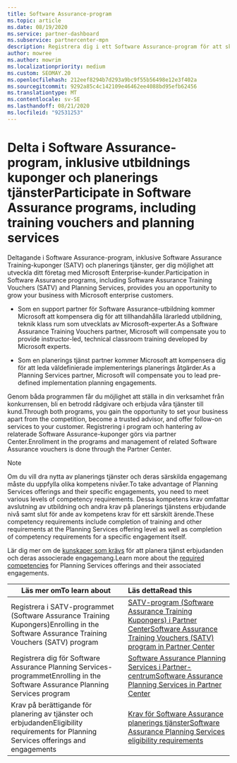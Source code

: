 ```yaml
---
title: Software Assurance-program
ms.topic: article
ms.date: 08/19/2020
ms.service: partner-dashboard
ms.subservice: partnercenter-mpn
description: Registrera dig i ett Software Assurance-program för att skapa verksamhet och bli kompenserad för att leverera utbildning och planera till företags kunder.
author: mowree
ms.author: mowrim
ms.localizationpriority: medium
ms.custom: SEOMAY.20
ms.openlocfilehash: 212eef8294b7d293a9bc9f55b56498e12e3f402a
ms.sourcegitcommit: 9292a85c4c142109e46462ee4088bd95efb62456
ms.translationtype: MT
ms.contentlocale: sv-SE
ms.lasthandoff: 08/21/2020
ms.locfileid: "92531253"
---
```

# <a name="participate-in-software-assurance-programs-including-training-vouchers-and-planning-services"></a><span data-ttu-id="b2bb4-103">Delta i Software Assurance-program, inklusive utbildnings kuponger och planerings tjänster</span><span class="sxs-lookup"><span data-stu-id="b2bb4-103">Participate in Software Assurance programs, including training vouchers and planning services</span></span>

<span data-ttu-id="b2bb4-104">Deltagande i Software Assurance-program, inklusive Software Assurance Training-kuponger (SATV) och planerings tjänster, ger dig möjlighet att utveckla ditt företag med Microsoft Enterprise-kunder.</span><span class="sxs-lookup"><span data-stu-id="b2bb4-104">Participation in Software Assurance programs, including Software Assurance Training Vouchers (SATV) and Planning Services, provides you an opportunity to grow your business with Microsoft enterprise customers.</span></span> 

- <span data-ttu-id="b2bb4-105">Som en support partner för Software Assurance-utbildning kommer Microsoft att kompensera dig för att tillhandahålla lärarledd utbildning, teknik klass rum som utvecklats av Microsoft-experter.</span><span class="sxs-lookup"><span data-stu-id="b2bb4-105">As a Software Assurance Training Vouchers partner, Microsoft will compensate you to provide instructor-led, technical classroom training developed by Microsoft experts.</span></span> 

- <span data-ttu-id="b2bb4-106">Som en planerings tjänst partner kommer Microsoft att kompensera dig för att leda väldefinierade implementerings planerings åtgärder.</span><span class="sxs-lookup"><span data-stu-id="b2bb4-106">As a Planning Services partner, Microsoft will compensate you to lead pre-defined implementation planning engagements.</span></span> 

<span data-ttu-id="b2bb4-107">Genom båda programmen får du möjlighet att ställa in din verksamhet från konkurrensen, bli en betrodd rådgivare och erbjuda våra tjänster till kund.</span><span class="sxs-lookup"><span data-stu-id="b2bb4-107">Through both programs, you gain the opportunity to set your business apart from the competition, become a trusted advisor, and offer follow-on services to your customer.</span></span> <span data-ttu-id="b2bb4-108">Registrering i program och hantering av relaterade Software Assurance-kuponger görs via partner Center.</span><span class="sxs-lookup"><span data-stu-id="b2bb4-108">Enrollment in the programs and management of related Software Assurance vouchers is done through the Partner Center.</span></span>

> [!NOTE]
> <span data-ttu-id="b2bb4-109">Om du vill dra nytta av planerings tjänster och deras särskilda engagemang måste du uppfylla olika kompetens nivåer.</span><span class="sxs-lookup"><span data-stu-id="b2bb4-109">To take advantage of Planning Services offerings and their specific engagements, you need to meet various levels of competency requirements.</span></span> <span data-ttu-id="b2bb4-110">Dessa kompetens krav omfattar avslutning av utbildning och andra krav på planerings tjänstens erbjudande nivå samt slut för ande av kompetens krav för ett särskilt ärende.</span><span class="sxs-lookup"><span data-stu-id="b2bb4-110">These competency requirements include completion of training and other requirements at the Planning Services offering level as well as completion of competency requirements for a specific engagement itself.</span></span>  
>
> <span data-ttu-id="b2bb4-111">Lär dig mer om de [kunskaper som krävs](software-assurance-dps-requirements.md) för att planera tjänst erbjudanden och deras associerade engagemang.</span><span class="sxs-lookup"><span data-stu-id="b2bb4-111">Learn more about the [required competencies](software-assurance-dps-requirements.md) for Planning Services offerings and their associated engagements.</span></span>


|<span data-ttu-id="b2bb4-112">**Läs mer om**</span><span class="sxs-lookup"><span data-stu-id="b2bb4-112">**To learn about**</span></span>   |<span data-ttu-id="b2bb4-113">**Läs detta**</span><span class="sxs-lookup"><span data-stu-id="b2bb4-113">**Read this**</span></span>   |
|--------------------------|:------------------|
|<span data-ttu-id="b2bb4-114">Registrera i SATV-programmet (Software Assurance Training Kupongers)</span><span class="sxs-lookup"><span data-stu-id="b2bb4-114">Enrolling in the Software Assurance Training Vouchers (SATV) program</span></span>  | [<span data-ttu-id="b2bb4-115">SATV-program (Software Assurance Training Kupongers) i Partner Center</span><span class="sxs-lookup"><span data-stu-id="b2bb4-115">Software Assurance Training Vouchers (SATV) program in Partner Center</span></span>](software-assurance-satv.md)|
|<span data-ttu-id="b2bb4-116">Registrera dig för Software Assurance Planning Services-programmet</span><span class="sxs-lookup"><span data-stu-id="b2bb4-116">Enrolling in the Software Assurance Planning Services program</span></span> | [<span data-ttu-id="b2bb4-117">Software Assurance Planning Services i Partner-centrum</span><span class="sxs-lookup"><span data-stu-id="b2bb4-117">Software Assurance Planning Services in Partner Center</span></span>](software-assurance-dps.md) |
|<span data-ttu-id="b2bb4-118">Krav på berättigande för planering av tjänster och erbjudanden</span><span class="sxs-lookup"><span data-stu-id="b2bb4-118">Eligibility requirements for Planning Services offerings and engagements</span></span>  | [<span data-ttu-id="b2bb4-119">Krav för Software Assurance planerings tjänster</span><span class="sxs-lookup"><span data-stu-id="b2bb4-119">Software Assurance Planning Services eligibility requirements</span></span>](software-assurance-dps-requirements.md)  |
